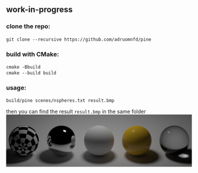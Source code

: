 ## work-in-progress

### clone the repo:
```
git clone --recursive https://github.com/adruomnfd/pine
```

### build with CMake:
```
cmake -Bbuild
cmake --build build
```

### usage:
```
build/pine scenes/nspheres.txt result.bmp
```
then you can find the result `result.bmp` in the same folder
<img src="docs/results/nspheres.bmp" width="600"/>
